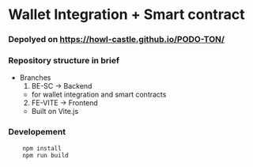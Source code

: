 # Wallet Integration + Smart contract

### Depolyed on https://howl-castle.github.io/PODO-TON/

### Repository structure in brief
- Branches
    1. BE-SC -> Backend
    - for wallet integration and smart contracts
    2. FE-VITE -> Frontend
    - Built on Vite.js

### Developement
```
    npm install
    npm run build
```
